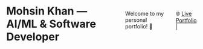 <div style="display: flex; align-items: center; gap: 15px;">
    <h1>Mohsin Khan — AI/ML & Software Developer</h1>
    <p>Welcome to my personal portfolio! 👋</p>
    <p>
      🌐 <a href="https://mohsinkhan85090.github.io/portfolio/" target="_blank">Live Portfolio</a> | 
    </p>
</div>

